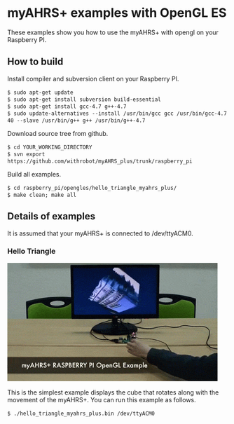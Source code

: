 

# myAHRS+ examples with OpenGL ES 

These examples show you how to use the myAHRS+ with opengl on your Raspberry PI. 

## How to build 

Install compiler and subversion client on your Raspberry PI.

```
$ sudo apt-get update
$ sudo apt-get install subversion build-essential
$ sudo apt-get install gcc-4.7 g++-4.7
$ sudo update-alternatives --install /usr/bin/gcc gcc /usr/bin/gcc-4.7 40 --slave /usr/bin/g++ g++ /usr/bin/g++-4.7
```

Download source tree from github. 

```
$ cd YOUR_WORKING_DIRECTORY
$ svn export https://github.com/withrobot/myAHRS_plus/trunk/raspberry_pi
```

Build all examples.

```
$ cd raspberry_pi/opengles/hello_triangle_myahrs_plus/
$ make clean; make all
```


## Details of examples  

It is assumed that your myAHRS+ is connected to /dev/ttyACM0.  

### Hello Triangle 

[![ScreenShot](../../images/raspberry_opengle.gif)](https://youtu.be/BQetZbPnTqc)

This is the simplest example displays the cube that rotates along with the movement of the myAHRS+. 
You can run this example as follows.

```
$ ./hello_triangle_myahrs_plus.bin /dev/ttyACM0



